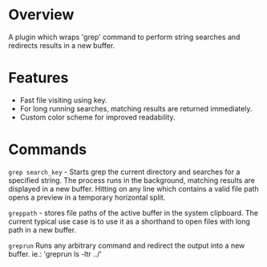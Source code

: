 # Overview

A plugin which wraps 'grep' command to perform string searches and redirects results in a new buffer.

# Features

- Fast file visiting using <tab> key.
- For long running searches, matching results are returned immediately.
- Custom color scheme for improved readability.

# Commands

 `grep search_key` - Starts grep the current directory and searches for a specified string. The process runs in the background, matching results are displayed in a new buffer.
Hitting *<tab>* on any line which contains a valid file path opens a preview in a temporary horizontal split.

`greppath` - stores file paths of the active buffer in the system clipboard. The current typical use case is to use it as a shorthand to open files with long path in a new buffer.

`greprun` Runs any arbitrary command and redirect the output into a new buffer. ie.: 'greprun ls -ltr ../'
